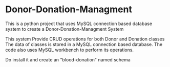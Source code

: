 # Donor-Donation-Managment
This is a python project that uses MySQL connection based database system to create a Donor-Donation-Managment System

This system Provide CRUD operations for both Donor and Donation classes
The data of classes is stored in a MySQL connection based database. The code also uses MySQL workbench to perform its operations.

Do install it and create an "blood-donation" named schema
